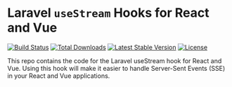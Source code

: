 # Laravel `useStream` Hooks for React and Vue

<p align="left">
<a href="https://github.com/laravel/stream/actions/workflows/ci.yml"><img src="https://github.com/laravel/stream/actions/workflows/ci.yml/badge.svg" alt="Build Status"></a>
<a href="https://www.npmjs.com/package/laravel-use-stream"><img src="https://img.shields.io/npm/dt/laravel-use-stream" alt="Total Downloads"></a>
<a href="https://www.npmjs.com/package/laravel-use-stream"><img src="https://img.shields.io/npm/v/laravel-use-stream" alt="Latest Stable Version"></a>
<a href="https://www.npmjs.com/package/laravel-use-stream"><img src="https://img.shields.io/npm/l/laravel-use-stream" alt="License"></a>
</p>

This repo contains the code for the Laravel useStream hook for React and Vue. Using this hook will make it easier to handle Server-Sent Events (SSE) in your React and Vue applications.
